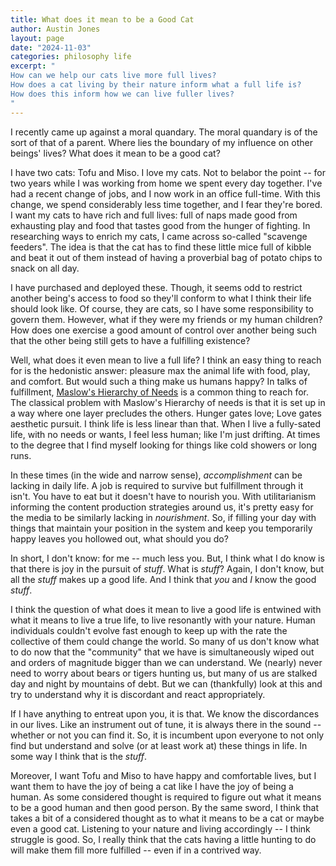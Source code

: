 ```yaml
---
title: What does it mean to be a Good Cat
author: Austin Jones
layout: page
date: "2024-11-03"
categories: philosophy life
excerpt: "
How can we help our cats live more full lives?
How does a cat living by their nature inform what a full life is?
How does this inform how we can live fuller lives?
"
---
```


<!-- intro -->
I recently came up against a moral quandary.
The moral quandary is of the sort of that of a parent.
Where lies the boundary of my influence on other beings' lives?
What does it mean to be a good cat?

I have two cats: Tofu and Miso.
I love my cats.
Not to belabor the point -- for two years while I was working from home we spent every day together.
I've had a recent change of jobs, and I now work in an office full-time.
With this change, we spend considerably less time together, and I fear they're bored.
I want my cats to have rich and full lives: full of naps made good from exhausting play and food that tastes good from the hunger of fighting.
In researching ways to enrich my cats, I came across so-called "scavenge feeders".
The idea is that the cat has to find these little mice full of kibble and beat it out of them instead of having a proverbial bag of potato chips to snack on all day.

I have purchased and deployed these.
Though, it seems odd to restrict another being's access to food so they'll conform to what I think their life should look like.
Of course, they are cats, so I have some responsibility to govern them.
However, what if they were my friends or my human children?
How does one exercise a good amount of control over another being such that the other being still gets to have a fulfilling existence?

<!-- debunk the easy answer -->
Well, what does it even mean to live a full life?
I think an easy thing to reach for is the hedonistic answer: pleasure max the animal life with food, play, and comfort.
But would such a thing make us humans happy?
In talks of fulfillment, [Maslow's Hierarchy of Needs](https://en.wikipedia.org/wiki/Maslow%27s_hierarchy_of_needs) is a common thing to reach for.
The classical problem with Maslow's Hierarchy of needs is that it is set up in a way where one layer precludes the others.
Hunger gates love; Love gates aesthetic pursuit.
I think life is less linear than that.
When I live a fully-sated life, with no needs or wants, I feel less human; like I'm just drifting.
At times to the degree that I find myself looking for things like cold showers or long runs.

<!-- intro what I think the answer it -->
In these times (in the wide and narrow sense), _accomplishment_ can be lacking in daily life.
A job is required to survive but fulfillment through it isn't.
You have to eat but it doesn't have to nourish you.
With utilitarianism informing the content production strategies around us, it's pretty easy for the media to be similarly lacking in _nourishment_.
So, if filling your day with things that maintain your position in the system and keep you temporarily happy leaves you hollowed out, what should you do?

<!-- how the answer informs humans -->
In short, I don't know: for me -- much less you.
But, I think what I do know is that there is joy in the pursuit of _stuff_.
What is _stuff_?
Again, I don't know, but all the _stuff_ makes up a good life.
And I think that _you_ and _I_ know the good _stuff_.

I think the question of what does it mean to live a good life is entwined with what it means to live a true life, to live resonantly with your nature.
Human individuals couldn't evolve fast enough to keep up with the rate the collective of them could change the world.
So many of us don't know what to do now that the "community" that we have is simultaneously wiped out and orders of magnitude bigger than we can understand.
We (nearly) never need to worry about bears or tigers hunting us, but many of us are stalked day and night by mountains of debt.
But we can (thankfully) look at this and try to understand why it is discordant and react appropriately.

If I have anything to entreat upon you, it is that.
We know the discordances in our lives.
Like an instrument out of tune, it is always there in the sound -- whether or not you can find it.
So, it is incumbent upon everyone to not only find but understand and solve (or at least work at) these things in life.
In some way I think that is the _stuff_.

<!-- wait wasn't this about cats? -->
Moreover, I want Tofu and Miso to have happy and comfortable lives, but I want them to have the joy of being a cat like I have the joy of being a human.
As some considered thought is required to figure out what it means to be a good human and then good person.
By the same sword, I think that takes a bit of a considered thought as to what it means to be a cat or maybe even a good cat.
Listening to your nature and living accordingly -- I think struggle is good.
So, I really think that the cats having a little hunting to do will make them fill more fulfilled -- even if in a contrived way.
